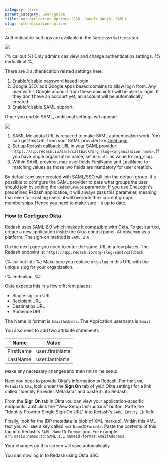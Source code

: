 ```yaml
---
category: users
parent_category: user-guide
title: Authentication Options (SSO, Google OAuth, SAML)
slug: authentication-options
---
```


Authentication settings are available in the `Settings`>`Settings` tab.

![](/assets/images/docs/gitbook/settings-saml.png)

{% callout %}
Only admins can view and change authentication settings.
{% endcallout %}

There are 3 authentication related settings here:

1. Enable/disable password based login.
2. Google SSO: add Google Apps based domains to allow login from. Any user with a Google account from these domain(s) will be able to login. If they don't have an account yet, an account will be automatically created.
3. Enable/disable SAML support.

Once you enable SAML, additional settings will appear:

![](/assets/images/docs/gitbook/saml-details.png)

1. SAML Metadata URL is required to make SAML authentication work. You can get this URL from your SAML provider like [OneLogin](https://www.onelogin.com/connector/redash).
2. Set up Redash callback URL in your SAML provider: `https://app.redash.io/saml/callback?org_slug=<organization name>`. If you have single organization name, set `default` as value for org_slug.
3. Within SAML provider, map user fields FirstName and LastName to matching values as those two fields are mandatory for user creation.

By default any user created with SAML/SSO will join the default group. It's possible to configure the SAML provider to pass what groups the user should join by setting the `RedashGroups` parameter. If you use OneLogin's predefined Redash application, it will always pass this parameter, meaning that even for existing users, it will override their current groups memberships. Hence you need to make sure it's up to date.

### How to Configure Okta

Redash uses SAML 2.0 which makes it compatible with Okta. To get started, create a new application inside the Okta control panel. Choose `Web` as a platform. The sign-on method is `SAML 2.0`.

On the next page you need to enter the same URL in a few places. The Redash endpoint is: `https://app.redash.io/org-slug/saml/callback`

{% callout info %}
Make sure you replace `org-slug` in this URL with the unique slug for your organization.

{% endcallout %}

Okta expects this in a few different places:

+ Single sign on URL
+ Recipient URL
+ Destination URL
+ Audience URI

The Name Id format is `EmailAddress`.
The Application username is `Email`

You also need to add two attribute statements:

| Name | Value |
|------|-------|
|FirstName|user.firstName|
|LastName|user.lastName|

Make any necessary changes and then finish the setup.

Next you need to provide Okta's information to Redash. For the `SAML Metadata URL`, look under the **Sign On** tab of your Okta settings for a link called "Identity Provider Metadata" and paste it into Redash.

From the **Sign On** tab in Okta you can view your application-specific endpoints. Just click the "View Setup Instructions" button. Paste the "Identity Provider Single Sign-On URL" into Redash's `SAML Entity ID` field.

Finally, look for the IDP metadata (a blob of XML markup). Within this XML text you will see a key called `<md:NameIDFormat>`. Paste the contents of this tag into Redash's `SAML NameID Format` box. For example: `urn:oasis:names:tc:SAML:1.1:nameid-format:emailAddress`

Your changes on this screen will save automatically.

You can now log in to Redash using Okta SSO.